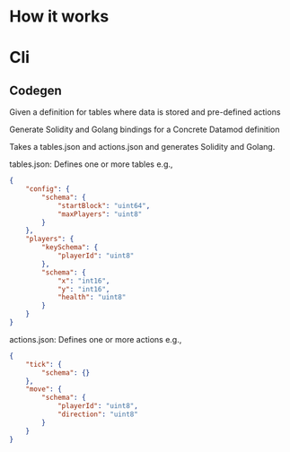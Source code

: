 # How it works

# Cli

## Codegen

Given a definition for tables where data is stored and pre-defined actions 

Generate Solidity and Golang bindings for a Concrete Datamod definition

Takes a tables.json and actions.json and generates Solidity and Golang.

tables.json: Defines one or more tables e.g.,

```json
{
    "config": {
        "schema": {
            "startBlock": "uint64",
            "maxPlayers": "uint8"
        }
    },
    "players": {
        "keySchema": {
            "playerId": "uint8"
        },
        "schema": {
            "x": "int16",
            "y": "int16",
            "health": "uint8"
        }
    }
}
```

actions.json: Defines one or more actions e.g.,

```json
{
    "tick": {
        "schema": {}
    },
    "move": {
        "schema": {
            "playerId": "uint8",
            "direction": "uint8"
        }
    }
}
```

